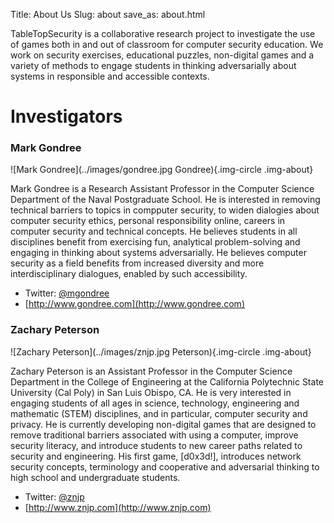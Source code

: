 Title: About Us
Slug: about
save_as: about.html

TableTopSecurity is a collaborative research project to investigate the use of games both in and out of classroom for computer security education. We work on security exercises, educational puzzles, non-digital games and a variety of methods to engage students in thinking adversarially about systems in responsible and accessible contexts.

# Investigators

### Mark Gondree
![Mark Gondree](../images/gondree.jpg Gondree){.img-circle .img-about} 

Mark Gondree is a Research Assistant Professor in the Computer Science Department of the Naval Postgraduate School.  He is interested in removing technical barriers to topics in compputer security, to widen dialogies about computer security ethics, personal responsibility online, careers in computer security and technical concepts. He believes students in all disciplines benefit from exercising fun, analytical problem-solving and engaging in thinking about systems adversarially. He believes computer security as a field benefits from increased diversity and more interdisciplinary dialogues, enabled by such accessibility.

 - Twitter: [@mgondree](https://twitter.com/mgondree)
 - [http://www.gondree.com](http://www.gondree.com)


### Zachary Peterson
![Zachary Peterson](../images/znjp.jpg Peterson){.img-circle .img-about}

Zachary Peterson is an Assistant Professor in the Computer Science Department in the College of Engineering at the California Polytechnic State University (Cal Poly) in San Luis Obispo, CA. He is very interested in engaging students of all ages in science, technology, engineering and mathematic (STEM) disciplines, and in particular, computer security and privacy. He is currently developing non-digital games that are designed to remove traditional barriers associated with using a computer, improve security literacy, and introduce students to new career paths related to security and engineering. His first game, [d0x3d!], introduces network security concepts, terminology and cooperative and adversarial thinking to high school and undergraduate students.

 - Twitter: [@znjp](https://twitter.com/znjp)
 - [http://www.znjp.com](http://www.znjp.com)

